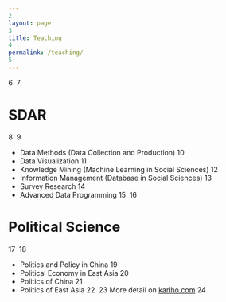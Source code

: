 ```yaml
---
2
layout: page
3
title: Teaching
4
permalink: /teaching/
5
---
```

6
​
7
# SDAR
8
​
9
- Data Methods (Data Collection and Production)
10
- Data Visualization
11
- Knowledge Mining (Machine Learning in Social Sciences)
12
- Information Management (Database in Social Sciences)
13
- Survey Research
14
- Advanced Data Programming
15
​
16
# Political Science
17
​
18
- Politics and Policy in China
19
- Political Economy in East Asia
20
- Politics of China
21
- Politics of East Asia
22
​
23
More detail on [karlho.com](https://karlho.com/teaching/ "https://karlho.com/teaching")
24
​
